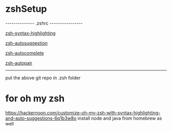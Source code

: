 # zshSetup

-------------- .zshrc ----------------

[zsh-syntax-highlighting](https://github.com/zsh-users/zsh-syntax-highlighting.git)

[zsh-autosuggestion](https://github.com/zsh-users/zsh-autosuggestions.git)

[zsh-autocomplete](https://github.com/marlonrichert/zsh-autocomplete.git)

[zsh-autopair](https://github.com/hlissner/zsh-autopair.git)

----------------

put the above git repo in .zsh folder

# for oh my zsh

https://hackernoon.com/customize-oh-my-zsh-with-syntax-highlighting-and-auto-suggestions-6q1b3w8o
install node and java from homebrew as well

